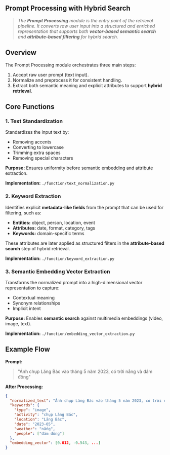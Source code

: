 ## Prompt Processing with Hybrid Search  
> *The **Prompt Processing** module is the entry point of the retrieval pipeline. It converts raw user input into a structured and enriched representation that supports both **vector-based semantic search** and **attribute-based filtering** for hybrid search.*


## Overview
The Prompt Processing module orchestrates three main steps:
1. Accept raw user prompt (text input).
2. Normalize and preprocess it for consistent handling.
3. Extract both semantic meaning and explicit attributes to support **hybrid retrieval**.

## Core Functions

### 1. Text Standardization
Standardizes the input text by:
- Removing accents
- Converting to lowercase
- Trimming extra spaces
- Removing special characters

**Purpose:** Ensures uniformity before semantic embedding and attribute extraction.

**Implementation:** `./function/text_normalization.py`

### 2. Keyword Extraction
Identifies explicit **metadata-like fields** from the prompt that can be used for filtering, such as:
- **Entities:** object, person, location, event
- **Attributes:** date, format, category, tags
- **Keywords:** domain-specific terms

These attributes are later applied as structured filters in the **attribute-based search** step of hybrid retrieval.

**Implementation:** `./function/keyword_extraction.py`


### 3. Semantic Embedding Vector Extraction
Transforms the normalized prompt into a high-dimensional vector representation to capture:
- Contextual meaning
- Synonym relationships
- Implicit intent

**Purpose:** Enables **semantic search** against multimedia embeddings (video, image, text).

**Implementation:** `./function/embedding_vector_extraction.py`




## Example Flow
**Prompt:**  
> "Ảnh chụp Lăng Bác vào tháng 5 năm 2023, có trời nắng và đám đông"

**After Processing:**
```json
{
  "normalized_text": "Ảnh chụp Lăng Bác vào tháng 5 năm 2023, có trời nắng và đám đông",
  "keywords": {
    "type": "image",
    "activity": "chụp Lăng Bác",
    "location": "Lăng Bác",
    "date": "2023-05",
    "weather": "nắng",
    "people": ["đám đông"]
  },
  "embedding_vector": [0.012, -0.543, ...]
}
